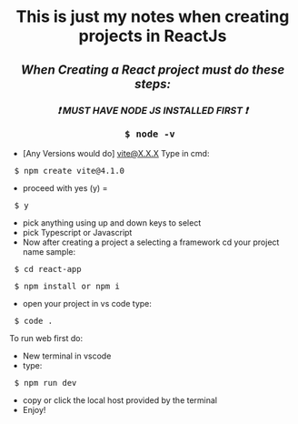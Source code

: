 <div align="center">
  
# <b>This is just my notes when creating projects in ReactJs</b><br>
## <i>When Creating a React project must do these steps:</i><br>
### <b><i>❗ MUST HAVE NODE JS INSTALLED FIRST ❗</i></b> <pre>$ node -v </pre>

</div>


- [Any Versions would do] vite@X.X.X Type in cmd: <br>
<pre> $ npm create vite@4.1.0 </pre>
- proceed with yes (y) = <br>
<pre> $ y </pre>
- pick anything using up and down keys to select
- pick Typescript or Javascript
- Now after creating a project a selecting a framework cd your project name sample: <br>
<pre> $ cd react-app </pre>
<pre> $ npm install or npm i </pre>
- open your project in vs code type: <br>
<pre> $ code . </pre>

To run web first do:

- New terminal in vscode
- type: <br>
<pre> $ npm run dev </pre>
- copy or click the local host provided by the terminal
- Enjoy!

